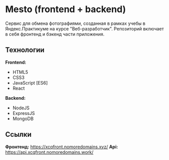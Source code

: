 # Mesto (frontend + backend)

Сервис для обмена фотографиями, созданная в рамках учебы в Яндекс.Практикуме на курсе "Веб-разработчик".
Репозиторий включает в себя фронтенд и бэкенд части приложения.

## Технологии

**Frontend:**

- HTML5
- CSS3
- JavaScript [ES6]
- React

**Backend:**

- NodeJS
- ExpressJS
- MongoDB

## Ссылки

**Фронтенд:** https://xcqfront.nomoredomains.xyz/
**Api:** https://api.xcqfront.nomoredomains.work/
